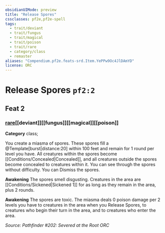 ```yaml
---
obsidianUIMode: preview
title: "Release Spores"
cssclasses: pf2e,pf2e-spell
tags:
  - trait/deviant
  - trait/fungus
  - trait/magical
  - trait/poison
  - trait/rare
  - category/class
  - remaster
aliases: "Compendium.pf2e.feats-srd.Item.YePPw9Oc4JlDAmYD"
license: ORC
---
```

# Release Spores `pf2:2`
## Feat 2
### [rare](rare "Rare Rarity Trait")[[deviant]][[fungus]][[magical]][[poison]]

**Category** class; 




You create a miasma of spores. These spores fill a @Template\[burst|distance:20\] within 100 feet and remain for 1 round per level you have. All creatures within the spores become [[Conditions/Concealed|Concealed]], and all creatures outside the spores become concealed to creatures within it. You can see through the spores without difficulty. You can Dismiss the spores.

**Awakening** The spores smell disgusting. Creatures in the area are [[Conditions/Sickened|Sickened 1]] for as long as they remain in the area, plus 2 rounds.

**Awakening** The spores are toxic. The miasma deals 0 poison damage per 2 levels you have to creatures in the area when you Release Spores, to creatures who begin their turn in the area, and to creatures who enter the area.

*Source: Pathfinder #202: Severed at the Root*
*ORC*
